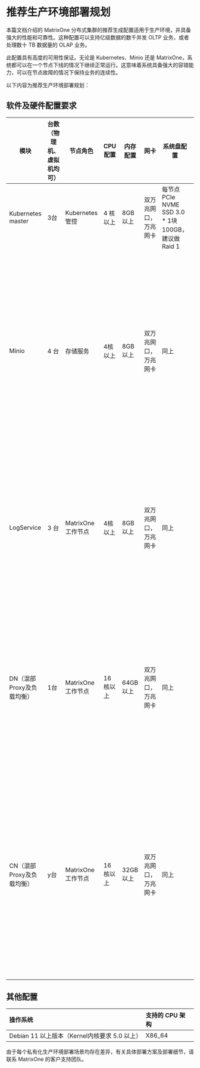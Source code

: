 # 推荐生产环境部署规划

本篇文档介绍的 MatrixOne 分布式集群的推荐生成配置适用于生产环境，并具备强大的性能和可靠性。这种配置可以支持亿级数据的数千并发 OLTP 业务，或者处理数十 TB 数据量的 OLAP 业务。

此配置具有高度的可用性保证。无论是 Kubernetes、Minio 还是 MatrixOne，系统都可以在一个节点下线的情况下继续正常运行。这意味着系统具备强大的容错能力，可以在节点故障的情况下保持业务的连续性。

以下内容为推荐生产环境部署规划：

## 软件及硬件配置要求

| 模块                      | 台数（物理机、虚拟机均可） | 节点角色   | CPU 配置  | 内存配置 | 网卡                 | 系统盘配置                                        | Kubernetes 盘配置                                         | 数据盘配置                                                   |
| ------------------------- | -------------------------- | ---------- | -------- | -------- | -------------------- | ------------------------------------------------- | ------------------------------------------------- | ------------------------------------------------------------ |
| Kubernetes master                | 3台                        | Kubernetes 管控    | 4 核以上  | 8GB 以上  | 双万兆网口，万兆网卡 | 每节点 PCIe NVME SSD 3.0 * 1块 100GB，建议做 Raid 1 | 每节点 PCIe NVME SSD 3.0 * 1块 100GB，建议做 Raid 1 | N/A                                                          |
| Minio                     | 4 台                        | 存储服务   | 4核以上  | 8GB以上  | 双万兆网口，万兆网卡 | 同上                                              | 同上                                              | 每节点 PCIe NVME SSD 3.0 * 4块 * x g/块 ，raid无要求，建议物理分盘，可逻辑分盘。<br/><br/>备注：x 与业务数据量相关，x = 业务数据量*2/16 |
| LogService                | 3 台                        | MatrixOne 工作节点 | 4核以上  | 8GB 以上  | 双万兆网口，万兆网卡 | 同上                                              | 同上                                              | 每节点 NVME SSD 3.0/4.0 (1G/s以上读取速率) * 1块 * xg/块。<br/><br/>备注：x 与业务数据量相关，越接近越好。 |
| DN（混部Proxy及负载均衡） | 1台                        | MatrixOne 工作节点 | 16 核以上 | 64GB 以上 | 双万兆网口，万兆网卡 | 同上                                              | 同上                                              | NVME SSD 3.0/4.0 * 2 块 * xg/块<br/><br/>备注：x 与业务数据量相关，越接近越好。其中一块给 DN/CN 故障恢复时备用。 |
| CN（混部Proxy及负载均衡） | y台                        | MatrixOne 工作节点 | 16 核以上 | 32GB 以上 | 双万兆网口，万兆网卡 | 同上                                              | 同上                                              | 每节点 NVME SSD 3.0/4.0 * 2块 * xg/块 。<br/><br/>备注：x 与业务数据量相关，越接近越好。其中一块给 DN/CN 故障恢复时备用。y与业务负载相关。 |

## 其他配置

| 操作系统                                   | 支持的 CPU 架构 |
| :----------------------------------------- | :-------------- |
| Debian 11 以上版本（Kernel内核要求 5.0 以上） | X86_64          |

由于每个私有化生产环境部署场景均存在差异，有关具体部署方案及部署细节，请联系 MatrixOne 的客户支持团队。
